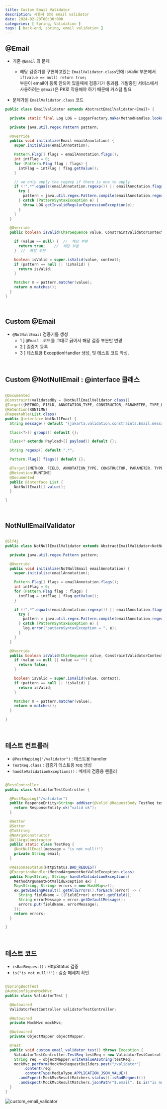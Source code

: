 ```yaml
---
title: Custom Email Validator
description: 사용자 정의 email validator
date: 2024-02-20T00:30:000
categories: [ Spring, Validation ]
tags: [ back-end, spring, email validation ]
---
```


<h2> @Email </h2>

- 기존 ```@Email``` 의 문제
  - 해당 검증기를 구현하고있는 ```EmailValidator.class```안에 isValid 부분에서 ```if(value == null) return true;```<br>
    부분이 email이 등록 안되어 있을때에 검증기가 통과됨. 개발중인 서비스에서 사용하려는 ```@Email```은 PK로 작용해야 하기 때문에 커스텀 필요

- 문제가된 ```EmailValidator.class``` 코드

```java
public class EmailValidator extends AbstractEmailValidator<Email> {

  private static final Log LOG = LoggerFactory.make(MethodHandles.lookup());

  private java.util.regex.Pattern pattern;

  @Override
  public void initialize(Email emailAnnotation) {
    super.initialize(emailAnnotation);

    Pattern.Flag[] flags = emailAnnotation.flags();
    int intFlag = 0;
    for (Pattern.Flag flag : flags) {
      intFlag = intFlag | flag.getValue();
    }

    // we only apply the regexp if there is one to apply
    if (!".*".equals(emailAnnotation.regexp()) || emailAnnotation.flags().length > 0) {
      try {
        pattern = java.util.regex.Pattern.compile(emailAnnotation.regexp(), intFlag);
      } catch (PatternSyntaxException e) {
        throw LOG.getInvalidRegularExpressionException(e);
      }
    }
  }

  @Override
  public boolean isValid(CharSequence value, ConstraintValidatorContext context) {

    if (value == null) {  //  해당 부분
      return true;    //  해당 부분
    }  //  해당 부분

    boolean isValid = super.isValid(value, context);
    if (pattern == null || !isValid) {
      return isValid;
    }

    Matcher m = pattern.matcher(value);
    return m.matches();
  }
}
```

<br>

<h2> Custom @Email </h2>

- ```@NotNullEmail``` 검증기를 생성
  - 1 ] ```@Email``` : 코드를 그대로 긁어서 해당 검증 부분만 변경
  - 2 ] 검증기 등록
  - 3 ] 테스트용 ExceptionHandler 생성, 및 테스트 코드 작성.

<br>

<h2> Custom @NotNullEmail : @interface 클래스 </h2>

```java

@Documented
@Constraint(validatedBy = {NotNullEmailValidator.class})
@Target({METHOD, FIELD, ANNOTATION_TYPE, CONSTRUCTOR, PARAMETER, TYPE_USE})
@Retention(RUNTIME)
@Repeatable(List.class)
public @interface NotNullEmail {
  String message() default "{jakarta.validation.constraints.Email.message}";

  Class<?>[] groups() default {};

  Class<? extends Payload>[] payload() default {};

  String regexp() default ".*";

  Pattern.Flag[] flags() default {};

  @Target({METHOD, FIELD, ANNOTATION_TYPE, CONSTRUCTOR, PARAMETER, TYPE_USE})
  @Retention(RUNTIME)
  @Documented
  public @interface List {
    NotNullEmail[] value();
  }

}
```

<br>

<h2> NotNullEmailValidator </h2>

```java

@Slf4j
public class NotNullEmailValidator extends AbstractEmailValidator<NotNullEmail> {

  private java.util.regex.Pattern pattern;

  @Override
  public void initialize(NotNullEmail emailAnnotation) {
    super.initialize(emailAnnotation);

    Pattern.Flag[] flags = emailAnnotation.flags();
    int intFlag = 0;
    for (Pattern.Flag flag : flags) {
      intFlag = intFlag | flag.getValue();
    }

    if (!".*".equals(emailAnnotation.regexp()) || emailAnnotation.flags().length > 0) {
      try {
        pattern = java.util.regex.Pattern.compile(emailAnnotation.regexp(), intFlag);
      } catch (PatternSyntaxException e) {
        log.error("patternSyntaxException = ", e);
      }
    }
  }

  @Override
  public boolean isValid(CharSequence value, ConstraintValidatorContext context) {
    if (value == null || value == "") {
      return false;
    }

    boolean isValid = super.isValid(value, context);
    if (pattern == null || !isValid) {
      return isValid;
    }

    Matcher m = pattern.matcher(value);
    return m.matches();
  }

}
```

<br>

<h2> 테스트 컨트롤러 </h2>

- ```@PostMapping("/validator")``` : 테스트용 handler
- ```TestReq.class``` : 검증기 테스트용 req 생성
- ```handleValidationExceptions()``` : 메세지 검증용 핸들러

```java

@RestController
public class ValidatorTestController {

  @PostMapping("/validator")
  public ResponseEntity<String> addUser(@Valid @RequestBody TestReq testReq) {
    return ResponseEntity.ok("valid ok");
  }

  @Getter
  @Setter
  @ToString
  @NoArgsConstructor
  @AllArgsConstructor
  public static class TestReq {
    @NotNullEmail(message = "is not null!!")
    private String email;
  }

  @ResponseStatus(HttpStatus.BAD_REQUEST)
  @ExceptionHandler(MethodArgumentNotValidException.class)
  public Map<String, String> handleValidationExceptions(
    MethodArgumentNotValidException ex) {
    Map<String, String> errors = new HashMap<>();
    ex.getBindingResult().getAllErrors().forEach((error) -> {
      String fieldName = ((FieldError) error).getField();
      String errorMessage = error.getDefaultMessage();
      errors.put(fieldName, errorMessage);
    });
    return errors;
  }

}
```

<br>

<h2> 테스트 코드 </h2>

- ```isBadRequest()``` : HttpStatus 검증
- ```is("is not null!!")``` : 검증 메세지 확인

```java

@SpringBootTest
@AutoConfigureMockMvc
public class ValidatorTest {

  @Autowired
  ValidatorTestController validatorTestController;

  @Autowired
  private MockMvc mockMvc;

  @Autowired
  private ObjectMapper objectMapper;

  @Test
  public void custom_email_validator_test() throws Exception {
    ValidatorTestController.TestReq testReq = new ValidatorTestController.TestReq("");
    String req = objectMapper.writeValueAsString(testReq);
    mockMvc.perform(MockMvcRequestBuilders.post("/validator")
        .content(req)
        .contentType(MediaType.APPLICATION_JSON_VALUE))
      .andExpect(MockMvcResultMatchers.status().isBadRequest())
      .andExpect(MockMvcResultMatchers.jsonPath("$.email", Is.is("is not null!!")));
  }
}
```

![custom_email_validator](https://github.com/AngryPig123/AngryPig123.github.io/assets/86225268/7296ffd8-c41e-4467-a8c0-720000213b0b)
